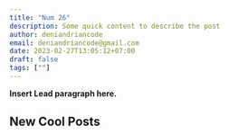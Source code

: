 ```yaml
---
title: "Num 26"
description: Some quick content to describe the post
author: deniandriancode
email: deniandriancode@gmail.com
date: 2023-02-27T13:05:12+07:00
draft: false
tags: [""]
---
```


**Insert Lead paragraph here.**

## New Cool Posts


